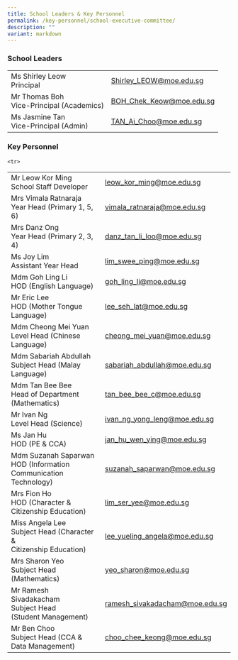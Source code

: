```yaml
---
title: School Leaders & Key Personnel
permalink: /key-personnel/school-executive-committee/
description: ""
variant: markdown
---
```

### **School Leaders**

<table>
<tbody>

<tr>
<td style="text-align: left;">Ms Shirley Leow<br>Principal</td>
<td style="text-align: left;"><a href="mailto:Shirley_LEOW@moe.edu.sg" target="">Shirley_LEOW@moe.edu.sg</a></td>
</tr>
	
<tr>
<td style="text-align: left;">Mr Thomas Boh<br>Vice-Principal (Academics)</td>
<td style="text-align: left;"><a href="mailto:BOH_Chek_Keow@moe.edu.sg" target="">BOH_Chek_Keow@moe.edu.sg</a></td>
</tr>
	
	
<tr>
<td style="text-align: left;">Ms Jasmine Tan<br>Vice-Principal (Admin)</td>
<td style="text-align: left;"><a href="mailto:TAN_Ai_Choo@moe.edu.sg" target="">TAN_Ai_Choo@moe.edu.sg</a></td>
</tr>


</tbody>
</table>


### **Key Personnel**
<table>
<tbody>
	
<tr>
<td style="text-align: left;">Mr Leow Kor Ming<br>School Staff Developer</td>
<td style="text-align: left;"><a href="mailto:leow_kor_ming@moe.edu.sg" target="">leow_kor_ming@moe.edu.sg</a></td>
</tr>
	
<tr>
<td style="text-align: left;">Mrs Vimala Ratnaraja<br>Year Head (Primary 1, 5, 6)</td>
<td style="text-align: left;"><a href="mailto:vimala_ratnaraja@moe.edu.sg" target="">vimala_ratnaraja@moe.edu.sg</a></td>
	
</tr><tr>
<td style="text-align: left;">Mrs Danz Ong<br>Year Head (Primary 2, 3, 4)</td>
<td style="text-align: left;"><a href="mailto:danz_tan_li_loo@moe.edu.sg" target="">danz_tan_li_loo@moe.edu.sg</a></td>
</tr>
	
	
<tr>
</tr><tr>
<td style="text-align: left;">Ms Joy Lim<br>Assistant Year Head </td>
<td style="text-align: left;"><a href="mailto:lim_swee_ping@moe.edu.sg" target="">lim_swee_ping@moe.edu.sg</a></td>
</tr>

	<tr>
<td style="text-align: left;">Mdm Goh Ling Li<br>HOD (English Language)</td>
<td style="text-align: left;"><a href="mailto:goh_ling_li@moe.edu.sg" target="">goh_ling_li@moe.edu.sg</a></td>
</tr>

<tr><td style="text-align: left;">Mr Eric Lee<br>HOD (Mother Tongue Language)</td>
<td style="text-align: left;"><a href="mailto:lee_seh_lat@moe.edu.sg" target="">lee_seh_lat@moe.edu.sg</a></td>
</tr>
	<tr>
<td style="text-align: left;">Mdm Cheong Mei Yuan<br>Level Head (Chinese Language)</td>
<td style="text-align: left;"><a href="mailto:cheong_mei_yuan@moe.edu.sg" target="">cheong_mei_yuan@moe.edu.sg</a></td>
</tr>
<tr><td style="text-align: left;">Mdm Sabariah Abdullah<br>Subject Head (Malay Language)</td>
<td style="text-align: left;"><a href="mailto:sabariah_abdullah@moe.edu.sg" target="">sabariah_abdullah@moe.edu.sg</a></td>
</tr>


<tr><td style="text-align: left;">Mdm Tan Bee Bee<br>Head of Department (Mathematics)</td>
<td style="text-align: left;"><a href="mailto:tan_bee_bee_c@moe.edu.sg" target="">tan_bee_bee_c@moe.edu.sg </a></td>
</tr>

<tr><td style="text-align: left;">Mr Ivan Ng<br>Level Head (Science)</td>
<td style="text-align: left;"><a href="mailto:ivan_ng_yong_leng@moe.edu.sg" target="">ivan_ng_yong_leng@moe.edu.sg </a></td>
</tr>

<tr><td style="text-align: left;">Ms Jan Hu<br>HOD  (PE &amp; CCA)</td>
<td style="text-align: left;"><a href="mailto:jan_hu_wen_ying@moe.edu.sg" target="">jan_hu_wen_ying@moe.edu.sg </a></td>
</tr>

<tr><td style="text-align: left;">Mdm Suzanah Saparwan<br>HOD  (Information <br>Communication Technology)</td>
<td style="text-align: left;"><a href="mailto:suzanah_saparwan@moe.edu.sg" target="">suzanah_saparwan@moe.edu.sg </a></td>
</tr>

<tr><td style="text-align: left;">Mrs Fion Ho <br>HOD (Character &amp; <br> Citizenship Education)</td>
<td style="text-align: left;"><a href="mailto:lim_ser_yee@moe.edu.sg" target="">lim_ser_yee@moe.edu.sg </a></td>
</tr>

<tr><td style="text-align: left;">Miss Angela Lee <br>Subject Head (Character &amp; <br> Citizenship Education)</td>
<td style="text-align: left;"><a href="mailto:lee_yueling_angela@moe.edu.sg" target="">lee_yueling_angela@moe.edu.sg </a></td>
</tr>

<tr><td style="text-align: left;">Mrs Sharon Yeo<br>Subject Head (Mathematics)</td>
<td style="text-align: left;"><a href="mailto:yeo_sharon@moe.edu.sg" target="">yeo_sharon@moe.edu.sg </a></td>
</tr>


<tr><td style="text-align: left;">Mr Ramesh Sivadakacham  <br> Subject Head <br>(Student Management)</td>
<td style="text-align: left;"><a href="mailto:lee_yueling_angela@moe.edu.sg" target="">ramesh_sivakadacham@moe.edu.sg </a></td>
</tr>

<tr><td style="text-align: left;">Mr Ben Choo  <br>Subject Head (CCA &amp; <br> Data Management)</td>
<td style="text-align: left;"><a href="mailto:choo_chee_keong@moe.edu.sg" target="">choo_chee_keong@moe.edu.sg </a></td>
</tr>


</tbody>
</table>